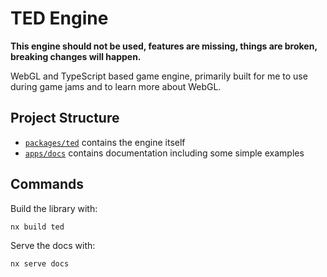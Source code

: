 # TED Engine

**This engine should not be used, features are missing, things are broken, breaking changes will happen.**

WebGL and TypeScript based game engine, primarily built for me to use during game jams and to learn more about WebGL.

## Project Structure

- [`packages/ted`](packages/ted) contains the engine itself
- [`apps/docs`](apps/docs) contains documentation including some simple examples

## Commands

Build the library with:

```
nx build ted
```

Serve the docs with:

```
nx serve docs
```
